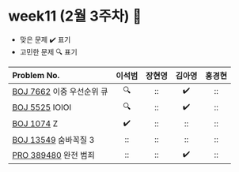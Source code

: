 
# week11 (2월 3주차) :pencil:

- 맞은 문제 :heavy_check_mark: 표기
- 고민한 문제 :mag: 표기


| Problem No.                                                                           |       이석범       | 장현영 |       김아영       | 홍경현 |
|:--------------------------------------------------------------------------------------| :----------------: | :----------------: | :----------------:|:----------------: |
| [BOJ 7662](https://www.acmicpc.net/problem/7662) 이중 우선순위 큐                           |:mag:|::|:heavy_check_mark:|::|
| [BOJ 5525](https://www.acmicpc.net/problem/5525) IOIOI                                |:mag:|::|:heavy_check_mark:|::|
| [BOJ 1074](https://www.acmicpc.net/problem/1074) Z                                   |:heavy_check_mark:|::|::|::|
| [BOJ 13549](https://www.acmicpc.net/problem/13549) 숨바꼭질 3                             |::|::|::|::|
| [PRO 389480](https://school.programmers.co.kr/learn/courses/30/lessons/389480 ) 완전 범죄 |::|::|:heavy_check_mark:|::|
